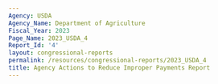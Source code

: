 ```yaml
---
Agency: USDA
Agency_Name: Department of Agriculture
Fiscal_Year: 2023
Page_Name: 2023_USDA_4
Report_Id: '4'
layout: congressional-reports
permalink: /resources/congressional-reports/2023_USDA_4
title: Agency Actions to Reduce Improper Payments Report
---
```

